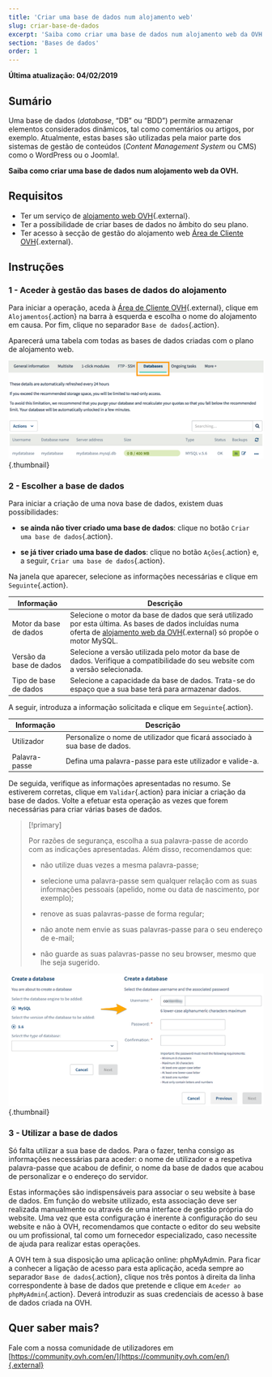 ```yaml
---
title: 'Criar uma base de dados num alojamento web'
slug: criar-base-de-dados
excerpt: 'Saiba como criar uma base de dados num alojamento web da OVH'
section: 'Bases de dados'
order: 1
---
```


**Última atualização: 04/02/2019**

## Sumário

Uma base de dados (*database*, “DB” ou “BDD”) permite armazenar elementos considerados dinâmicos, tal como comentários ou artigos, por exemplo. Atualmente, estas bases são utilizadas pela maior parte dos sistemas de gestão de conteúdos (*Content Management System* ou CMS) como o WordPress ou o Joomla!.

**Saiba como criar uma base de dados num alojamento web da OVH.**

## Requisitos

- Ter um serviço de [alojamento web OVH](https://www.ovh.pt/alojamento-partilhado/){.external}.
- Ter a possibilidade de criar bases de dados no âmbito do seu plano.
- Ter acesso à secção de gestão do alojamento web [Área de Cliente OVH](https://www.ovh.com/auth/?action=gotomanager){.external}.

## Instruções

### 1 - Aceder à gestão das bases de dados do alojamento

Para iniciar a operação, aceda à [Área de Cliente OVH](https://www.ovh.com/auth/?action=gotomanager){.external}, clique em `Alojamentos`{.action} na barra à esquerda e escolha o nome do alojamento em causa. Por fim, clique no separador `Base de dados`{.action}.

Aparecerá uma tabela com todas as bases de dados criadas com o plano de alojamento web.

![databasecreation](images/database-creation-step1.png){.thumbnail}

### 2 - Escolher a base de dados

Para iniciar a criação de uma nova base de dados, existem duas possibilidades:

- **se ainda não tiver criado uma base de dados**: clique no botão `Criar uma base de dados`{.action}.

- **se já tiver criado uma base de dados**: clique no botão `Ações`{.action} e, a seguir, `Criar uma base de dados`{.action}.

Na janela que aparecer, selecione as informações necessárias e clique em `Seguinte`{.action}.

|Informação|Descrição|  
|---|---|  
|Motor da base de dados|Selecione o motor da base de dados que será utilizado por esta última. As bases de dados incluídas numa oferta de [alojamento web da OVH](https://www.ovh.pt/alojamento-partilhado/){.external} só propõe o motor MySQL.|  
|Versão da base de dados|Selecione a versão utilizada pelo motor da base de dados. Verifique a compatibilidade do seu website com a versão selecionada. |  
|Tipo de base de dados|Selecione a capacidade da base de dados. Trata-se do espaço que a sua base terá para armazenar dados.|   

A seguir, introduza a informação solicitada e clique em `Seguinte`{.action}.

|Informação|Descrição|   
|---|---|   
|Utilizador|Personalize o nome de utilizador que ficará associado à sua base de dados.|   
|Palavra-passe|Defina uma palavra-passe para este utilizador e valide-a.|   

De seguida, verifique as informações apresentadas no resumo. Se estiverem corretas, clique em `Validar`{.action} para iniciar a criação da base de dados. Volte a efetuar esta operação as vezes que forem necessárias para criar várias bases de dados.

> [!primary]
>
> Por razões de segurança, escolha a sua palavra-passe de acordo com as indicações apresentadas. Além disso, recomendamos que:
>
> - não utilize duas vezes a mesma palavra-passe;
>
> - selecione uma palavra-passe sem qualquer relação com as suas informações pessoais (apelido, nome ou data de nascimento, por exemplo);
>
> - renove as suas palavras-passe de forma regular;
>
> - não anote nem envie as suas palavras-passe para o seu endereço de e-mail;
>
> - não guarde as suas palavras-passe no seu browser, mesmo que lhe seja sugerido.
>

![databasecreation](images/database-creation-step2.png){.thumbnail}

### 3 - Utilizar a base de dados

Só falta utilizar a sua base de dados. Para o fazer, tenha consigo as informações necessárias para aceder: o nome de utilizador e a respetiva palavra-passe que acabou de definir, o nome da base de dados que acabou de personalizar e o endereço do servidor.

Estas informações são indispensáveis para associar o seu website à base de dados. Em função do website utilizado, esta associação deve ser realizada manualmente ou através de uma interface de gestão própria do website. Uma vez que esta configuração é inerente à configuração do seu website e não à OVH, recomendamos que contacte o editor do seu website ou um profissional, tal como um fornecedor especializado, caso necessite de ajuda para realizar estas operações.

A OVH tem à sua disposição uma aplicação online: phpMyAdmin. Para ficar a conhecer a ligação de acesso para esta aplicação, aceda sempre ao separador `Base de dados`{.action}, clique nos três pontos à direita da linha correspondente à base de dados que pretende e clique em `Aceder ao phpMyAdmin`{.action}. Deverá introduzir as suas credenciais de acesso à base de dados criada na OVH.

## Quer saber mais?

Fale com a nossa comunidade de utilizadores em [https://community.ovh.com/en/](https://community.ovh.com/en/){.external}